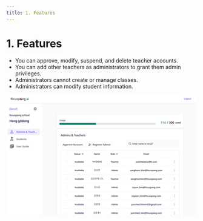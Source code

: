 ```yaml
---
title: 1. Features
---
```


# 1. Features

- You can approve, modify, suspend, and delete teacher accounts.
- You can add other teachers as administrators to grant them admin privileges.
- Administrators cannot create or manage classes.
- Administrators can modify student information.

![](/img/en_admin/en_mag_1-1.jpg)
